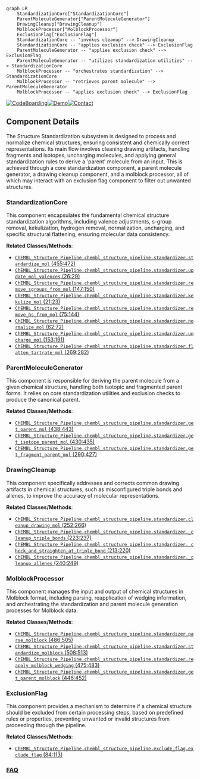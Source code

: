 ```mermaid
graph LR
    StandardizationCore["StandardizationCore"]
    ParentMoleculeGenerator["ParentMoleculeGenerator"]
    DrawingCleanup["DrawingCleanup"]
    MolblockProcessor["MolblockProcessor"]
    ExclusionFlag["ExclusionFlag"]
    StandardizationCore -- "invokes cleanup" --> DrawingCleanup
    StandardizationCore -- "applies exclusion check" --> ExclusionFlag
    ParentMoleculeGenerator -- "applies exclusion check" --> ExclusionFlag
    ParentMoleculeGenerator -- "utilizes standardization utilities" --> StandardizationCore
    MolblockProcessor -- "orchestrates standardization" --> StandardizationCore
    MolblockProcessor -- "retrieves parent molecule" --> ParentMoleculeGenerator
    MolblockProcessor -- "applies exclusion check" --> ExclusionFlag
```
[![CodeBoarding](https://img.shields.io/badge/Generated%20by-CodeBoarding-9cf?style=flat-square)](https://github.com/CodeBoarding/GeneratedOnBoardings)[![Demo](https://img.shields.io/badge/Try%20our-Demo-blue?style=flat-square)](https://www.codeboarding.org/demo)[![Contact](https://img.shields.io/badge/Contact%20us%20-%20contact@codeboarding.org-lightgrey?style=flat-square)](mailto:contact@codeboarding.org)

## Component Details

The Structure Standardization subsystem is designed to process and normalize chemical structures, ensuring consistent and chemically correct representations. Its main flow involves cleaning drawing artifacts, handling fragments and isotopes, uncharging molecules, and applying general standardization rules to derive a 'parent' molecule from an input. This is achieved through a core standardization component, a parent molecule generator, a drawing cleanup component, and a molblock processor, all of which may interact with an exclusion flag component to filter out unwanted structures.

### StandardizationCore
This component encapsulates the fundamental chemical structure standardization algorithms, including valence adjustments, s-group removal, kekulization, hydrogen removal, normalization, uncharging, and specific structural flattening, ensuring molecular data consistency.


**Related Classes/Methods**:

- <a href="https://github.com/chembl/ChEMBL_Structure_Pipeline/blob/master/chembl_structure_pipeline/standardizer.py#L455-L472" target="_blank" rel="noopener noreferrer">`ChEMBL_Structure_Pipeline.chembl_structure_pipeline.standardizer.standardize_mol` (455:472)</a>
- <a href="https://github.com/chembl/ChEMBL_Structure_Pipeline/blob/master/chembl_structure_pipeline/standardizer.py#L26-L29" target="_blank" rel="noopener noreferrer">`ChEMBL_Structure_Pipeline.chembl_structure_pipeline.standardizer.update_mol_valences` (26:29)</a>
- <a href="https://github.com/chembl/ChEMBL_Structure_Pipeline/blob/master/chembl_structure_pipeline/standardizer.py#L147-L150" target="_blank" rel="noopener noreferrer">`ChEMBL_Structure_Pipeline.chembl_structure_pipeline.standardizer.remove_sgroups_from_mol` (147:150)</a>
- <a href="https://github.com/chembl/ChEMBL_Structure_Pipeline/blob/master/chembl_structure_pipeline/standardizer.py#L21-L23" target="_blank" rel="noopener noreferrer">`ChEMBL_Structure_Pipeline.chembl_structure_pipeline.standardizer.kekulize_mol` (21:23)</a>
- <a href="https://github.com/chembl/ChEMBL_Structure_Pipeline/blob/master/chembl_structure_pipeline/standardizer.py#L75-L144" target="_blank" rel="noopener noreferrer">`ChEMBL_Structure_Pipeline.chembl_structure_pipeline.standardizer.remove_hs_from_mol` (75:144)</a>
- <a href="https://github.com/chembl/ChEMBL_Structure_Pipeline/blob/master/chembl_structure_pipeline/standardizer.py#L62-L72" target="_blank" rel="noopener noreferrer">`ChEMBL_Structure_Pipeline.chembl_structure_pipeline.standardizer.normalize_mol` (62:72)</a>
- <a href="https://github.com/chembl/ChEMBL_Structure_Pipeline/blob/master/chembl_structure_pipeline/standardizer.py#L153-L191" target="_blank" rel="noopener noreferrer">`ChEMBL_Structure_Pipeline.chembl_structure_pipeline.standardizer.uncharge_mol` (153:191)</a>
- <a href="https://github.com/chembl/ChEMBL_Structure_Pipeline/blob/master/chembl_structure_pipeline/standardizer.py#L269-L282" target="_blank" rel="noopener noreferrer">`ChEMBL_Structure_Pipeline.chembl_structure_pipeline.standardizer.flatten_tartrate_mol` (269:282)</a>


### ParentMoleculeGenerator
This component is responsible for deriving the parent molecule from a given chemical structure, handling both isotopic and fragmented parent forms. It relies on core standardization utilities and exclusion checks to produce the canonical parent.


**Related Classes/Methods**:

- <a href="https://github.com/chembl/ChEMBL_Structure_Pipeline/blob/master/chembl_structure_pipeline/standardizer.py#L438-L443" target="_blank" rel="noopener noreferrer">`ChEMBL_Structure_Pipeline.chembl_structure_pipeline.standardizer.get_parent_mol` (438:443)</a>
- <a href="https://github.com/chembl/ChEMBL_Structure_Pipeline/blob/master/chembl_structure_pipeline/standardizer.py#L430-L435" target="_blank" rel="noopener noreferrer">`ChEMBL_Structure_Pipeline.chembl_structure_pipeline.standardizer.get_isotope_parent_mol` (430:435)</a>
- <a href="https://github.com/chembl/ChEMBL_Structure_Pipeline/blob/master/chembl_structure_pipeline/standardizer.py#L290-L427" target="_blank" rel="noopener noreferrer">`ChEMBL_Structure_Pipeline.chembl_structure_pipeline.standardizer.get_fragment_parent_mol` (290:427)</a>


### DrawingCleanup
This component specifically addresses and corrects common drawing artifacts in chemical structures, such as misconfigured triple bonds and allenes, to improve the accuracy of molecular representations.


**Related Classes/Methods**:

- <a href="https://github.com/chembl/ChEMBL_Structure_Pipeline/blob/master/chembl_structure_pipeline/standardizer.py#L252-L266" target="_blank" rel="noopener noreferrer">`ChEMBL_Structure_Pipeline.chembl_structure_pipeline.standardizer.cleanup_drawing_mol` (252:266)</a>
- <a href="https://github.com/chembl/ChEMBL_Structure_Pipeline/blob/master/chembl_structure_pipeline/standardizer.py#L223-L237" target="_blank" rel="noopener noreferrer">`ChEMBL_Structure_Pipeline.chembl_structure_pipeline.standardizer._cleanup_triple_bonds` (223:237)</a>
- <a href="https://github.com/chembl/ChEMBL_Structure_Pipeline/blob/master/chembl_structure_pipeline/standardizer.py#L213-L220" target="_blank" rel="noopener noreferrer">`ChEMBL_Structure_Pipeline.chembl_structure_pipeline.standardizer._check_and_straighten_at_triple_bond` (213:220)</a>
- <a href="https://github.com/chembl/ChEMBL_Structure_Pipeline/blob/master/chembl_structure_pipeline/standardizer.py#L240-L249" target="_blank" rel="noopener noreferrer">`ChEMBL_Structure_Pipeline.chembl_structure_pipeline.standardizer._cleanup_allenes` (240:249)</a>


### MolblockProcessor
This component manages the input and output of chemical structures in Molblock format, including parsing, reapplication of wedging information, and orchestrating the standardization and parent molecule generation processes for Molblock data.


**Related Classes/Methods**:

- <a href="https://github.com/chembl/ChEMBL_Structure_Pipeline/blob/master/chembl_structure_pipeline/standardizer.py#L486-L505" target="_blank" rel="noopener noreferrer">`ChEMBL_Structure_Pipeline.chembl_structure_pipeline.standardizer.parse_molblock` (486:505)</a>
- <a href="https://github.com/chembl/ChEMBL_Structure_Pipeline/blob/master/chembl_structure_pipeline/standardizer.py#L508-L513" target="_blank" rel="noopener noreferrer">`ChEMBL_Structure_Pipeline.chembl_structure_pipeline.standardizer.standardize_molblock` (508:513)</a>
- <a href="https://github.com/chembl/ChEMBL_Structure_Pipeline/blob/master/chembl_structure_pipeline/standardizer.py#L475-L483" target="_blank" rel="noopener noreferrer">`ChEMBL_Structure_Pipeline.chembl_structure_pipeline.standardizer.reapply_molblock_wedging` (475:483)</a>
- <a href="https://github.com/chembl/ChEMBL_Structure_Pipeline/blob/master/chembl_structure_pipeline/standardizer.py#L446-L452" target="_blank" rel="noopener noreferrer">`ChEMBL_Structure_Pipeline.chembl_structure_pipeline.standardizer.get_parent_molblock` (446:452)</a>


### ExclusionFlag
This component provides a mechanism to determine if a chemical structure should be excluded from certain processing steps, based on predefined rules or properties, preventing unwanted or invalid structures from proceeding through the pipeline.


**Related Classes/Methods**:

- <a href="https://github.com/chembl/ChEMBL_Structure_Pipeline/blob/master/chembl_structure_pipeline/exclude_flag.py#L84-L113" target="_blank" rel="noopener noreferrer">`ChEMBL_Structure_Pipeline.chembl_structure_pipeline.exclude_flag.exclude_flag` (84:113)</a>




### [FAQ](https://github.com/CodeBoarding/GeneratedOnBoardings/tree/main?tab=readme-ov-file#faq)